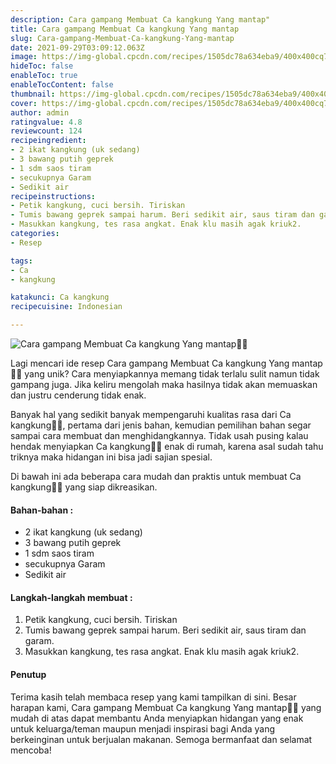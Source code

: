 ```yaml
---
description: Cara gampang Membuat Ca kangkung Yang mantap"
title: Cara gampang Membuat Ca kangkung Yang mantap
slug: Cara-gampang-Membuat-Ca-kangkung-Yang-mantap
date: 2021-09-29T03:09:12.063Z
image: https://img-global.cpcdn.com/recipes/1505dc78a634eba9/400x400cq70/photo.jpg
hideToc: false
enableToc: true
enableTocContent: false
thumbnail: https://img-global.cpcdn.com/recipes/1505dc78a634eba9/400x400cq70/photo.jpg
cover: https://img-global.cpcdn.com/recipes/1505dc78a634eba9/400x400cq70/photo.jpg
author: admin
ratingvalue: 4.8
reviewcount: 124
recipeingredient:
- 2 ikat kangkung (uk sedang)
- 3 bawang putih geprek
- 1 sdm saos tiram
- secukupnya Garam
- Sedikit air
recipeinstructions:
- Petik kangkung, cuci bersih. Tiriskan
- Tumis bawang geprek sampai harum. Beri sedikit air, saus tiram dan garam.
- Masukkan kangkung, tes rasa angkat. Enak klu masih agak kriuk2.
categories:
- Resep

tags:
- Ca
- kangkung

katakunci: Ca kangkung
recipecuisine: Indonesian

---
```


![Cara gampang Membuat Ca kangkung Yang mantap👩‍🍳](https://img-global.cpcdn.com/recipes/1505dc78a634eba9/400x400cq70/photo.jpg)

Lagi mencari ide resep Cara gampang Membuat Ca kangkung Yang mantap👩‍🍳 yang unik? Cara menyiapkannya memang tidak terlalu sulit namun tidak gampang juga. Jika keliru mengolah maka hasilnya tidak akan memuaskan dan justru cenderung tidak enak.

Banyak hal yang sedikit banyak mempengaruhi kualitas rasa dari Ca kangkung👩‍🍳, pertama dari jenis bahan, kemudian pemilihan bahan segar sampai cara membuat dan menghidangkannya. Tidak usah pusing kalau hendak menyiapkan Ca kangkung👩‍🍳 enak di rumah, karena asal sudah tahu triknya maka hidangan ini bisa jadi sajian spesial.

Di bawah ini ada beberapa cara mudah dan praktis untuk membuat Ca kangkung👩‍🍳 yang siap dikreasikan.

<!--inarticleads1-->

#### Bahan-bahan :

- 2 ikat kangkung (uk sedang)
- 3 bawang putih geprek
- 1 sdm saos tiram
- secukupnya Garam
- Sedikit air

<!--inarticleads2-->

#### Langkah-langkah membuat :

1. Petik kangkung, cuci bersih. Tiriskan
1. Tumis bawang geprek sampai harum. Beri sedikit air, saus tiram dan garam.
1. Masukkan kangkung, tes rasa angkat. Enak klu masih agak kriuk2.

#### Penutup

Terima kasih telah membaca resep yang kami tampilkan di sini. Besar harapan kami, Cara gampang Membuat Ca kangkung Yang mantap👩‍🍳 yang mudah di atas dapat membantu Anda menyiapkan hidangan yang enak untuk keluarga/teman maupun menjadi inspirasi bagi Anda yang berkeinginan untuk berjualan makanan. Semoga bermanfaat dan selamat mencoba!